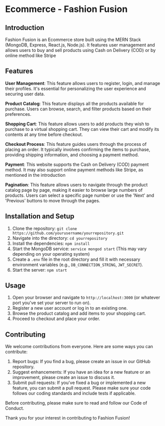 # Ecommerce - Fashion Fusion

## Introduction

Fashion Fusion is an Ecommerce store built using the MERN Stack (MongoDB, Express, React.js, Node.js). It features user management and allows users to buy and sell products using Cash on Delivery (COD) or by online method like Stripe 

## Features

**User Management**: This feature allows users to register, login, and manage their profiles. It's essential for personalizing the user experience and securing user data.

**Product Catalog**: This feature displays all the products available for purchase. Users can browse, search, and filter products based on their preferences.

**Shopping Cart**: This feature allows users to add products they wish to purchase to a virtual shopping cart. They can view their cart and modify its contents at any time before checkout.

**Checkout Process**: This feature guides users through the process of placing an order. It typically involves confirming the items to purchase, providing shipping information, and choosing a payment method.

**Payment**: This website supports the Cash on Delivery (COD) payment method. It may also support online payment methods like Stripe, as mentioned in the introduction

**Pagination**: This feature allows users to navigate through the product catalog page by page, making it easier to browse large numbers of products. Users can select a specific page number or use the 'Next' and 'Previous' buttons to move through the pages.

## Installation and Setup

1. Clone the repository: `git clone https://github.com/yourusername/yourrepository.git`
2. Navigate into the directory: `cd yourrepository`
3. Install the dependencies: `npm install`
4. Start the MongoDB service: `service mongod start` (This may vary depending on your operating system)
5. Create a `.env` file in the root directory and fill it with necessary environment variables (e.g., `DB_CONNECTION_STRING`, `JWT_SECRET`).
6. Start the server: `npm start`

## Usage


1. Open your browser and navigate to `http://localhost:3000` (or whatever port you've set your server to run on).
2. Register a new user account or log in to an existing one.
3. Browse the product catalog and add items to your shopping cart.
4. Proceed to checkout and place your order.

## Contributing

We welcome contributions from everyone. Here are some ways you can contribute:

1. Report bugs: If you find a bug, please create an issue in our GitHub repository.
2. Suggest enhancements: If you have an idea for a new feature or an improvement, please create an issue to discuss it.
3. Submit pull requests: If you've fixed a bug or implemented a new feature, you can submit a pull request. Please make sure your code follows our coding standards and include tests if applicable.

Before contributing, please make sure to read and follow our Code of Conduct.

Thank you for your interest in contributing to Fashion Fusion!

